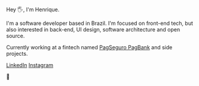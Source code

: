Hey 🖐️, I'm Henrique.

I'm a software developer based in Brazil. I'm focused on front-end tech, but also interested in back-end, UI design, software architecture and open source.

Currently working at a fintech named [PagSeguro PagBank](https://pagseguro.uol.com.br/) and side projects.

[LinkedIn](https://www.linkedin.com/in/henriiqueg/)
[Instagram](https://www.instagram.com/_hnqg/)

👊

